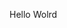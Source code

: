 Hello Wolrd






















































































































































































































































































































































































































































































